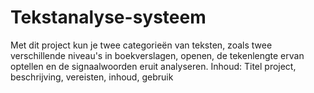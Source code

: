 # Tekstanalyse-systeem
Met dit project kun je twee categorieën van teksten, zoals twee verschillende niveau's in boekverslagen, openen, de tekenlengte ervan optellen en de signaalwoorden eruit analyseren.
Inhoud: Titel project, beschrijving, vereisten, inhoud, gebruik
